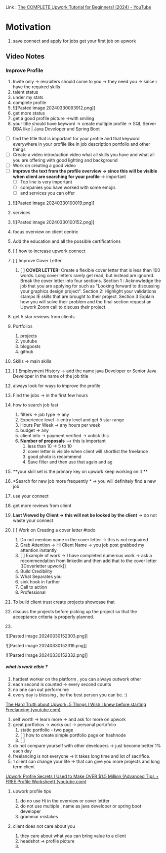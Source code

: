 Link  : [The COMPLETE Upwork Tutorial for Beginners! (2024) - YouTube](https://www.youtube.com/watch?v=PTzJlrahqgc&ab_channel=JoshBurnsTech)


# Motivation 
1. save connect and apply for jobs get your first job on upwork 

## Video Notes

### Improve Profile 
1. Invite only -> recruiters should come to you -> they need you -> since i have the required skills
2. talent status 
3. under my stats 
4. complete profile 
5. ![[Pasted image 20240330093912.png]]
6. get more status 
7. get a good profile picture ->with smiling 
8. your title should have keyword -> create multiple profile -> SQL Server DBA like | Java Developer and Spring Boot 
  - [ ] find the title that is important for your profile and that keyword everywhere in your profile like in job description portfolio and other things 
  - [ ] Create a video introduction video what all skills you have and what all you are offering with good lighting and background 
  - [ ] Work on creating a good video
  - [ ] **improve the text from  the profile overview -> since this will be visible when client are searching for your profile** -> important
	  - [ ] Top line is very important
	  - [ ] companies you have worked with some emojis 
	  - [ ] and services you can offer 
1. ![[Pasted image 20240330100019.png]]

2. services 
3. ![[Pasted image 20240330100152.png]]
4. focus overview on client centric 
5. Add the education and all the possible certificatrions 
6. [ ] how to increase upwork connect 

7. [ ] Improve Cover Letter 
	1. [ ] **COVER LETTER:** Create a flexible cover letter that is less than 100 words. Long cover letters rarely get read, but instead are ignored. Break the cover letter into four sections. Section 1 : Acknowledge the job that you are applying for such as "Looking forward to discussing your graphics design project". Section 2: Highlight your validations stamps IE skills that are brought to their project. Section 3 Explain how you will solve their problem and the final section request an Upwork Zoom call to discuss their project.
8. get 5 star reviews from clients
9. Portfolios 
	1. projects 
	2. youtube
	3. blogposts 
	4. github 

10. Skills -> main skills
11. [ ] Employment History -> add the name java Developer or Senior Java Developer in the name of the job title 
12. always look for ways to improve the profile 
13. Find the jobs -> in the first few hours 
14. how to search job fast 
	1. filters -> job type -> any 
	2. Experience level -> entry level and get 5 star range
	3. Hours Per Week -> any hours per week 
	4. budget -> any 
	5. client info -> payment verified -> untick this 
	6. **Number of proposals** --> this is important  
		1. less than 10 -> 5 to 10 
		2. cover letter is visible when client will shortlist the freelance 
		3. good photo is recommend
		7. Save filter and then use that again and ag
15. **your skill set is the primary key on upwork keep working on it ** 
16. *Search for new job more frequently * -> you will definitely find a new job
17. use your connect 
18. get more reviews from client 
19. **Last Viewed by Client -> this will not be looked by the client** -> do not waste your connect 
20. [ ] Work on Creating a cover letter   #todo
	1. Do not mention name in the cover letter -> this is not requuired
	2. Grab Attention -> Hi Client Name  -> you job post grabbed my attention instantly 
	3. [ ] Example of work -> I have completed numerous work -> ask a recommendation from linkedin and then add that to the cover letter  [[Coverletter upwork]]
	4. Build Credibility
	5. What Separates you 
	6. sink hook in further 
	7. Call to action 
	8. Professional 
21. To build client trust create projects showcase that 
22. discuss the projects before picking up the project so that the acceptance criteria is properly planned.
23. 

![[Pasted image 20240330152303.png]]


![[Pasted image 20240330152319.png]]


![[Pasted image 20240330152332.png]]

#####  what is work ethic ?
1. hardest worker on the platform , you can always outwork other 
2. each second is counted -> every second counts 
3. no one can out perform me 
4. every day is blessing , be the best person you can be. :) 



[The Hard Truth about Upwork: 5 Things I Wish I knew before starting Freelancing (youtube.com)](https://www.youtube.com/watch?v=Vc5-h0obYkk&ab_channel=JoshBurnsTech)

1. self worth -> learn more -> and ask for more on upwork
2. great portfolios -> works out -> personal portofolio
	1. static portfolio - two page 
	2. [ ] how to create simple portfolio page on hashnode 
	3. [ ] 
3. do not compare yourself with other developers -> just become better 1% each day 
4. freelancing is not everyone -> it takes long time and lot of sacrifice.
5. 1 client can change your life -> that can give you more projects and long term client


[Upwork Profile Secrets I Used to Make OVER $1.5 Million (Advanced Tips + FREE Profile Worksheet) (youtube.com)](https://www.youtube.com/watch?v=VDnIJ8gmC8c&ab_channel=FreelanceMVP)

1. upwork profile tips
	1. do no use Hi in the overview or cover lettter 
	2. do not use multiple , name as java developer or spring boot developer 
	3. grammar mistakes

2. client does not care about you
	1. they care about what you can bring value to a client
	2. headshot -> profile picture 
	3. 







